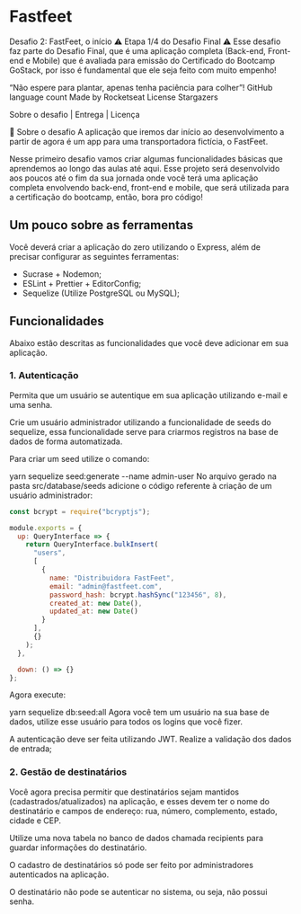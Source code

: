 # Fastfeet
Desafio 2: FastFeet, o início
⚠️ Etapa 1/4 do Desafio Final ⚠️
Esse desafio faz parte do Desafio Final, que é uma aplicação completa (Back-end, Front-end e Mobile) que é avaliada para emissão do Certificado do Bootcamp GoStack, por isso é fundamental que ele seja feito com muito empenho!

“Não espere para plantar, apenas tenha paciência para colher”!
GitHub language count Made by Rocketseat License Stargazers

Sobre o desafio   |    Entrega   |    Licença

🚀 Sobre o desafio
A aplicação que iremos dar início ao desenvolvimento a partir de agora é um app para uma transportadora fictícia, o FastFeet.

Nesse primeiro desafio vamos criar algumas funcionalidades básicas que aprendemos ao longo das aulas até aqui. Esse projeto será desenvolvido aos poucos até o fim da sua jornada onde você terá uma aplicação completa envolvendo back-end, front-end e mobile, que será utilizada para a certificação do bootcamp, então, bora pro código!

## Um pouco sobre as ferramentas
Você deverá criar a aplicação do zero utilizando o Express, além de precisar configurar as seguintes ferramentas:

- Sucrase + Nodemon;
- ESLint + Prettier + EditorConfig;
- Sequelize (Utilize PostgreSQL ou MySQL);

## Funcionalidades
Abaixo estão descritas as funcionalidades que você deve adicionar em sua aplicação.

### 1. Autenticação
Permita que um usuário se autentique em sua aplicação utilizando e-mail e uma senha.

Crie um usuário administrador utilizando a funcionalidade de seeds do sequelize, essa funcionalidade serve para criarmos registros na base de dados de forma automatizada.

Para criar um seed utilize o comando:

yarn sequelize seed:generate --name admin-user
No arquivo gerado na pasta src/database/seeds adicione o código referente à criação de um usuário administrador:
```javascript
const bcrypt = require("bcryptjs");

module.exports = {
  up: QueryInterface => {
    return QueryInterface.bulkInsert(
      "users",
      [
        {
          name: "Distribuidora FastFeet",
          email: "admin@fastfeet.com",
          password_hash: bcrypt.hashSync("123456", 8),
          created_at: new Date(),
          updated_at: new Date()
        }
      ],
      {}
    );
  },

  down: () => {}
}; 
```

Agora execute:

yarn sequelize db:seed:all
Agora você tem um usuário na sua base de dados, utilize esse usuário para todos os logins que você fizer.

A autenticação deve ser feita utilizando JWT.
Realize a validação dos dados de entrada;

### 2. Gestão de destinatários
Você agora precisa permitir que destinatários sejam mantidos (cadastrados/atualizados) na aplicação, e esses devem ter o nome do destinatário e campos de endereço: rua, número, complemento, estado, cidade e CEP.

Utilize uma nova tabela no banco de dados chamada recipients para guardar informações do destinatário.

O cadastro de destinatários só pode ser feito por administradores autenticados na aplicação.

O destinatário não pode se autenticar no sistema, ou seja, não possui senha.
